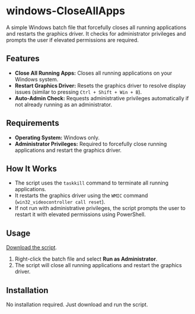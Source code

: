 # windows-CloseAllApps
A simple Windows batch file that forcefully closes all running applications and restarts the graphics driver. It checks for administrator privileges and prompts the user if elevated permissions are required.

## Features
- **Close All Running Apps:** Closes all running applications on your Windows system.
- **Restart Graphics Driver:** Resets the graphics driver to resolve display issues (similar to pressing `Ctrl + Shift + Win + B`).
- **Auto-Admin Check:** Requests administrative privileges automatically if not already running as an administrator.

## Requirements
- **Operating System:** Windows only.
- **Administrator Privileges:** Required to forcefully close running applications and restart the graphics driver.

## How It Works
- The script uses the `taskkill` command to terminate all running applications.
- It restarts the graphics driver using the `WMIC` command (`win32_videocontroller call reset`).
- If not run with administrative privileges, the script prompts the user to restart it with elevated permissions using PowerShell.

## Usage
[Download the script](https://github.com/IamSZaidH/windows-CloseAllApps-/archive/refs/heads/main.zip).
1. Right-click the batch file and select **Run as Administrator**.
2. The script will close all running applications and restart the graphics driver.

## Installation
No installation required. Just download and run the script.

